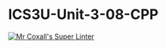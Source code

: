 # ICS3U-Unit-3-08-CPP

[![Mr Coxall's Super Linter](https://github.com/Johanna-liu16/ICS3U-Unit-3-08-CPP/workflows/Mr%20Coxall's%20Super%20Linter/badge.svg)](https://github.com/Johanna-liu16/ICS3U-Unit-3-08-CPP/actions/)
